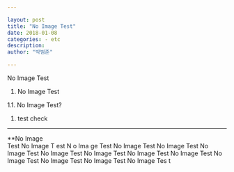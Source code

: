 ```yaml
---

layout: post  
title: "No Image Test"  
date: 2018-01-08  
categories: - etc  
description:  
author: "박범준"

---
```


No Image Test

1.	No Image Test

1.1. No Image Test?

1.	test check

---

\**No Image  
Test No Image T est N o Ima ge Test No Image Test No Image Test No Image Test No Image Test No Image Test No Image Test No Image Test No Image Test No Image Test No Image Test No Image Tes t
